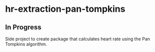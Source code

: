 # hr-extraction-pan-tompkins

## In Progress

Side project to create package that calculates heart rate using the Pan Tompkins algorithm. 
